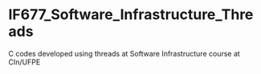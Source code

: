 # IF677_Software_Infrastructure_Threads
C codes developed using threads at  Software Infrastructure course at CIn/UFPE
